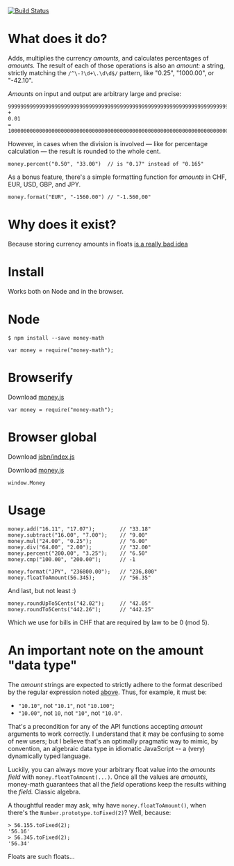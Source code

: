 [![Build Status](https://travis-ci.org/ikr/money-math.svg?branch=master)](https://travis-ci.org/ikr/money-math)

# What does it do?

Adds, multiplies the currency _amounts,_ and calculates percentages of _amounts._ The result of
each of those operations is also an _amount:_ a string, strictly matching the `/^\-?\d+\.\d\d$/`
pattern, like "0.25", "1000.00", or "-42.10".

_Amounts_ on input and output are arbitrary large and precise:

    99999999999999999999999999999999999999999999999999999999999999999999999999999999.99
    +
    0.01
    =
    100000000000000000000000000000000000000000000000000000000000000000000000000000000.00

However, in cases when the division is involved — like for percentage calculation — the result is
rounded to the whole cent.

    money.percent("0.50", "33.00")  // is "0.17" instead of "0.165"

As a bonus feature, there's a simple formatting function for _amounts_ in CHF, EUR, USD, GBP, and
JPY.

    money.format("EUR", "-1560.00") // "-1.560,00"

# Why does it exist?

Because storing currency amounts in floats [is a really bad idea](http://stackoverflow.com/questions/3730019/why-not-use-double-or-float-to-represent-currency)

# Install

Works both on Node and in the browser.

# Node
    $ npm install --save money-math

    var money = require("money-math");

# Browserify

Download [money.js](money.js)

    var money = require("money-math");

# Browser global

Download [jsbn/index.js](https://github.com/andyperlitch/jsbn/blob/master/index.js)

Download [money.js](money.js)

    window.Money

# Usage
    money.add("16.11", "17.07");        // "33.18"
    money.subtract("16.00", "7.00");    // "9.00"
    money.mul("24.00", "0.25");         // "6.00"
    money.div("64.00", "2.00");         // "32.00"
    money.percent("200.00", "3.25");    // "6.50"
    money.cmp("100.00", "200.00");      // -1

    money.format("JPY", "236800.00");   // "236,800"
    money.floatToAmount(56.345);        // "56.35"

And last, but not least :)

    money.roundUpTo5Cents("42.02");     // "42.05"
    money.roundTo5Cents("442.26");      // "442.25"

Which we use for bills in CHF that are required by law to be 0 (mod 5).

# An important note on the amount "data type"

The _amount_ strings are expected to strictly adhere to the format described by the regular
expression noted [above](#what-does-it-do). Thus, for example, it must be:

* `"10.10"`, not `"10.1"`, not `"10.100"`;
* `"10.00"`, not `10`, not `"10"`, not `"10.0"`.

That's a precondition for any of the API functions accepting _amount_ arguments to work correctly. I
understand that it may be confusing to some of new users; but I believe that's an optimally
pragmatic way to mimic, by convention, an algebraic data type in idiomatic JavaScript -- a (very)
dynamically typed language.

Luckily, you can always move your arbitrary float value into the _amounts field_ with
`money.floatToAmount(...)`. Once all the values are _amounts,_ money-math guarantees that all the
_field_ operations keep the results withing the _field._ Classic algebra.

A thoughtful reader may ask, why have `money.floatToAmount()`, when there's the
`Number.prototype.toFixed(2)`? Well, because:

    > 56.155.toFixed(2);
    '56.16'
    > 56.345.toFixed(2);
    '56.34'

Floats are such floats...
